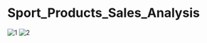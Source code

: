 # Sport_Products_Sales_Analysis
![1](https://github.com/touhiduzzaman-tuhin/Sport_Products_Sales_Analysis/assets/67516167/673d2062-8344-4e1e-9551-968fcec4a80c)
![2](https://github.com/touhiduzzaman-tuhin/Sport_Products_Sales_Analysis/assets/67516167/03aaada8-285d-414e-bfd2-3590892abd78)
